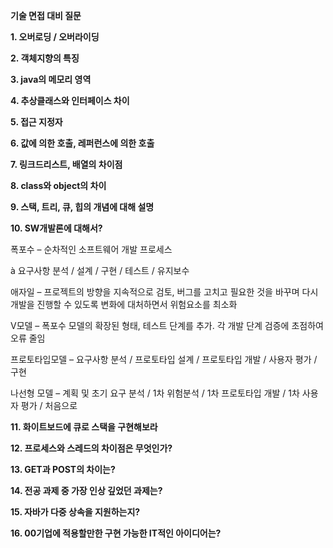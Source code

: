 **기술 면접 대비 질문**

**1. 오버로딩 / 오버라이딩**

**2. 객체지향의 특징**

**3. java의 메모리 영역**

**4. 추상클래스와 인터페이스 차이**

**5. 접근 지정자**

**6. 값에 의한 호출, 레퍼런스에 의한 호출**

**7. 링크드리스트, 배열의 차이점**

**8. class와 object의 차이**

**9. 스택, 트리, 큐, 힙의 개념에 대해 설명**

**10. SW개발론에 대해서?**

폭포수 – 순차적인 소프트웨어 개발 프로세스

à 요구사항 분석 / 설계 / 구현 / 테스트 / 유지보수

애자일 – 프로젝트의 방향을 지속적으로 검토, 버그를 고치고 필요한 것을 바꾸며 다시 개발을 진행할 수 있도록 변화에 대처하면서 위험요소를 최소화

V모델 – 폭포수 모델의 확장된 형태, 테스트 단계를 추가. 각 개발 단계 검증에 초점하여 오류 줄임

프로토타입모델 – 요구사항 분석 / 프로토타입 설계 / 프로토타입 개발 / 사용자 평가 / 구현

나선형 모델 – 계획 및 초기 요구 분석 / 1차 위험분석 / 1차 프로토타입 개발 / 1차 사용자 평가 / 처음으로

**11. 화이트보드에 큐로 스택을 구현해보라**

**12. 프로세스와 스레드의 차이점은 무엇인가?**

**13. GET과 POST의 차이는?**

**14. 전공 과제 중 가장 인상 깊었던 과제는?**

**15. 자바가 다중 상속을 지원하는지?**

**16. 00기업에 적용할만한 구현 가능한 IT적인 아이디어는?**